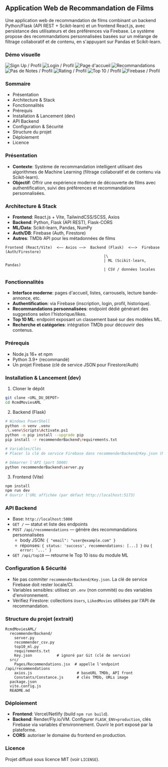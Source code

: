 ## Application Web de Recommandation de Films

Une application web de recommandation de films combinant un backend Python/Flask (API REST + Scikit-learn) et un frontend React.js, avec persistance des utilisateurs et des préférences via Firebase. Le système propose des recommandations personnalisées basées sur un mélange de filtrage collaboratif et de contenu, en s'appuyant sur Pandas et Scikit-learn.

### Démo visuelle

![Sign Up / Profil](screenshots/SignUp.png)
![Login / Profil](screenshots/login.png)
![Page d'accueil](screenshots/Home.png)
![Recommandations](screenshots/Recommendation.png)
![Pas de Notes / Profil](screenshots/NoNotesNoRcmd.png)
![Rating / Profil](screenshots/Rating.png)
![Top 10 / Profil](screenshots/Top10.png)
![Firebase / Profil](screenshots/Collection.png)


### Sommaire
- Présentation
- Architecture & Stack
- Fonctionnalités
- Prérequis
- Installation & Lancement (dev)
- API Backend
- Configuration & Sécurité
- Structure du projet
- Déploiement
- Licence

### Présentation
- **Contexte**: Système de recommandation intelligent utilisant des algorithmes de Machine Learning (filtrage collaboratif et de contenu via Scikit-learn).
- **Objectif**: Offrir une expérience moderne de découverte de films avec authentification, suivi des préférences et recommandations personnalisées.

### Architecture & Stack
- **Frontend**: React.js + Vite, TailwindCSS/SCSS, Axios
- **Backend**: Python, Flask (API REST), Flask-CORS
- **ML/Data**: Scikit-learn, Pandas, NumPy
- **Auth/DB**: Firebase (Auth, Firestore)
- **Autres**: TMDb API pour les métadonnées de films

```
Frontend (React/Vite)  <—— Axios ——>  Backend (Flask)  <——>  Firebase (Auth/Firestore)
                                            |\
                                            | ML (Scikit-learn, Pandas)
                                            | CSV / données locales
```

### Fonctionnalités
- **Interface moderne**: pages d'accueil, listes, carrousels, lecture bande-annonce, etc.
- **Authentification**: via Firebase (inscription, login, profil, historique).
- **Recommandations personnalisées**: endpoint dédié générant des suggestions selon l'historique/likes.
- **Top 10 ML**: endpoint exposant un classement basé sur des modèles ML.
- **Recherche et catégories**: intégration TMDb pour découvrir des contenus.


### Prérequis
- Node.js 16+ et npm
- Python 3.9+ (recommandé)
- Un projet Firebase (clé de service JSON pour Firestore/Auth)

### Installation & Lancement (dev)
1) Cloner le dépôt
```bash
git clone <URL_DU_DEPOT>
cd RcmdMoviesAML
```

2) Backend (Flask)
```bash
# Windows PowerShell
python -m venv .venv
.\.venv\Scripts\Activate.ps1
python -m pip install --upgrade pip
pip install -r recommenderBackend\requirements.txt

# Variables/Clés
# Placer la clé de service Firebase dans recommenderBackend/Key.json (NE PAS la commiter)

# Démarrer l'API (port 5000)
python recommenderBackend\server.py
```

3) Frontend (Vite)
```bash
npm install
npm run dev
# Ouvrir l'URL affichée (par défaut http://localhost:5173)
```

### API Backend
- Base: `http://localhost:5000`
- `GET /` — statut et liste des endpoints
- `POST /api/recommendations` — génère des recommandations personnalisées
  - body JSON: `{ "email": "user@example.com" }`
  - réponses: `{ status: 'success', recommendations: [...] }` ou `{ error: '...' }`
- `GET /api/top10` — retourne le Top 10 issu du module ML

### Configuration & Sécurité
- Ne pas commiter `recommenderBackend/Key.json`. La clé de service Firebase doit rester locale/CI.
- Variables sensibles: utilisez un `.env` (non commité) ou des variables d'environnement.
- Vérifiez Firestore: collections `Users`, `LikedMovies` utilisées par l'API de recommandation.

### Structure du projet (extrait)
```
RcmdMoviesAML/
  recommenderBackend/
    server.py
    recommender_csv.py
    top10_ml.py
    requirements.txt
    Key.json           # ignoré par Git (clé de service)
  src/
    Pages/Recommendations.jsx  # appelle l'endpoint /api/recommendations
    axios.js                    # baseURL TMDb, API front
    Constants/Constance.js      # clés TMDb, URLs image
  package.json
  vite.config.js
  README.md
```

### Déploiement
- **Frontend**: Vercel/Netlify (build `npm run build`).
- **Backend**: Render/Fly.io/VM. Configurer `FLASK_ENV=production`, clés Firebase via variables d'environnement. Ouvrir le port exposé par la plateforme.
- **CORS**: autoriser le domaine du frontend en production.

### Licence
Projet diffusé sous licence MIT (voir `LICENSE`).


